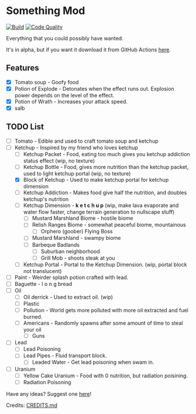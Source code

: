 # Something Mod
[![Build](https://github.com/APie357/Something-Mod/actions/workflows/build.yml/badge.svg)](https://github.com/APie357/Something-Mod/actions/workflows/build.yml)
[![Code Quality](https://github.com/APie357/Something-Mod/actions/workflows/code-quality.yml/badge.svg)](https://github.com/APie357/Something-Mod/actions/workflows/code-quality.yml)

Everything that you could possibly have wanted.

It's in alpha, but if you want it download it from GitHub Actions
[here](https://github.com/APie357/Something-Mod/actions/workflows/build.yml).

## Features
 - [x] Tomato soup - Goofy food
 - [x] Potion of Explode - Detonates when the effect runs out.
       Explosion power depends on the level of the effect.
 - [x] Potion of Wrath - Increases your attack speed.
 - [x] salb

## TODO List
 - [ ] Tomato - Edible and used to craft tomato soup and ketchup
 - [ ] Ketchup - Inspired by my friend who loves ketchup
    - [ ] Ketchup Packet - Food, eating too much gives you ketchup addiction status effect (wip, no texture)
    - [ ] Ketchup Bottle - Food, gives more nutrition than the ketchup packet, used to light ketchup portal (wip, no texture)
    - [x] Block of Ketchup - Used to make ketchup portal for ketchup dimension
    - [ ] Ketchup Addiction - Makes food give half the nutrition, and doubles ketchup's nutrition
    - [ ] Ketchup Dimension - **k e t c h u p** (wip, make lava evaporate and water flow faster, change terrain generation to nullscape stuff)
       - [ ] Mustard Marshland Biome - hostile biome
       - [ ] Relish Ranges Biome - somewhat peaceful biome, mountainous
          - [ ] Orphero (goober) Flying Boss
       - [ ] Mustard Marshland - swampy biome
       - [ ] Barbeque Badlands
          - [ ] Suburban neighborhood
          - [ ] Grill Mob - shoots steak at you
    - [ ] Ketchup Portal - Portal to the Ketchup Dimension. (wip, portal block not translucent)
 - [ ] Paint - Weirder splash potion crafted with lead.
 - [ ] Baguette - l o n g bread
 - [ ] Oil
    - [ ] Oil derrick - Used to extract oil. (wip)
    - [ ] Plastic
    - [ ] Pollution - World gets more polluted with more oil extracted and fuel burned.
    - [ ] Americans - Randomly spawns after some amount of time to steal your oil
       - [ ] Guns
 - [ ] Lead
    - [ ] Lead Poisoning
    - [ ] Lead Pipes - Fluid transport block.
       - [ ] Leaded Water - Get lead poisoning when swam in.
 - [ ] Uranium
    - [ ] Yellow Cake Uranium - Food with 0 nutrition, but radiation poisining.
    - [ ] Radiation Poisoning

Have any ideas? Suggest one [here](https://github.com/APie357/Something-Mod/issues/new?assignees=APie357&labels=enhancement&projects=&template=feature_request.md&title=%5BFEATURE%5D+Short+description+of+new+feature+%5Be.g.+Add+tomato+hoe+to+game)!

Credits: [CREDITS.md](https://github.com/anoyhipsfr/Something-Mod/blob/master/CREDITS.md)
